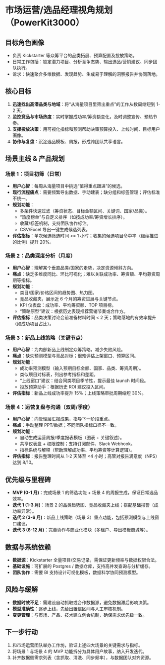 # 市场运营/选品经理视角规划（PowerKit3000）

## 目标角色画像
- 负责 Kickstarter 等众筹平台的品类拓展、预算配置及投放策略。
- 日常工作包括：锁定潜力项目、分析竞争态势、输出选品/营销建议、同步团队执行。
- 诉求：快速聚合多维数据、发现趋势、生成易于理解的洞察报告并协同落地。

## 核心目标
1. **迅速找出高潜品类与地域**：将“从海量项目里筛出重点”的工作从数周缩短到 1-2 天。
2. **监控竞品与市场热度**：实时掌握成功率/筹资额变化，及时调整宣传、预热节奏。
3. **支撑投放决策**：用可视化指标和预测帮助决策预算投入、上线时间、目标用户画像。
4. **协作与复盘**：沉淀选品模板、周报，形成跨团队共享语言。

## 场景主线 & 产品规划

### 场景 1：项目初筛（日常）
- **用户心智**：每周从海量项目中挑选“值得重点跟进”的候选。
- **现行流程痛点**：需要频繁导出数据、手动建表；缺分组和标签管理；评估标准不统一。
- **规划功能**：
  - 多条件快速过滤（筹资状态、目标金额区间、关键词、国家/品类）。
  - “热度榜单”与自定义排序（如按成功率/筹资增长排序）。
  - 收藏/标签机制，支持团队协作标注。
  - CSV/Excel 导出一键生成候选列表。
- **评估指标**：单次候选筛选时间 <= 1 小时；收集的候选项目命中率（继续推进的比例）提升 20%。

### 场景 2：品类深度分析（月度）
- **用户心智**：理解某个垂直品类/国家的走势，决定资源倾斜方向。
- **痛点**：缺乏多维度同比、环比可视化；难以关联成功率、筹资额、平均募资周期等指标。
- **规划功能**：
  - 类目/国家/价格区间的趋势图、热力图。
  - 竞品收藏夹，展示近 6 个月的筹资进展与关键节点。
  - KPI 仪表盘：成功率、平均筹资额、TOP 项目榜。
  - “策略原型”建议：根据历史表现推荐营销节奏或合作方。
- **评估指标**：品类决策讨论会前准备材料时间 < 2 天；策略落地的有效率提升（如成功项目占比）。

### 场景 3：新品上线策略（关键节点）
- **用户心智**：为内部新品上线制定众筹策略，减少失败风险。
- **痛点**：缺失预测模型与竞品对标；很难评估上架窗口、预算区间。
- **规划功能**：
  - 成功率预测模型（输入预期目标金额、国家、品类、筹资周期）。
  - 类似项目对标表，列出参考指标和差距。
  - “上线窗口”建议：结合同类项目季节性，提示最佳 launch 时间段。
  - 投放预算助手：根据历史 ROI 建议投入区间。
- **评估指标**：新品上线成功率提升 15%；上线策略审批周期缩短 30%。

### 场景 4：运营复盘与沟通（双周/季度）
- **用户心智**：向管理层汇报成果，指导下一阶段重点。
- **痛点**：手动整理 PPT/数据；不同团队指标口径不一致。
- **规划功能**：
  - 自动生成运营周报/季度报表模板（图表 + 关键叙述）。
  - 共享仪表盘 + 权限控制；支持订阅邮件、Slack Webhook。
  - 指标系统与解释（帮助理解成功率、平均筹资等计算逻辑）。
- **评估指标**：报告整理时间从 1-2 天降至 <4 小时；高管对报告满意度（NPS）达到 8/10。

## 优先级与里程碑
- **MVP (0-1 月)**：完成场景 1 的筛选功能 + 场景 4 的周报生成，保证日常选品效率。
- **迭代 1 (1-3 月)**：场景 2 的品类趋势图、竞品收藏夹上线；搭配基础报警（成功率异常）。
- **迭代 2 (3-6 月)**：新品上线策略（场景 3）重点功能，包括预测模型与上线窗口建议。
- **迭代 3 (6-12 月)**：完善协作与商业化模块（多租户、导出模板商城等）。

## 数据与系统依赖
- **数据源**：Kickstarter 全量项目/交易记录，需保证更新频率与数据权限合法。
- **基础设施**：可扩展的 Postgres / 数据仓库，支持高并发查询与分析缓存。
- **团队协作**：需要 BI 支持设计可视化模板，数据科学协同预测模型。

## 风险与缓解
- **数据时效不足**：需建设自动抓取或合作数据源，避免数据滞后影响决策。
- **模型准确性**：逐步上线，先给出置信区间与人工审核机制。
- **变更管理**：与市场、产品、技术建立例会机制，确保需求优先级一致。

## 下一步行动
1. 和市场运营团队举办工作坊，验证上述四大场景的关键需求与指标。
2. 将场景 1 与场景 4 的 MVP 功能拆分为具体用户故事，纳入开发迭代。
3. 补齐数据侧需求列表（含抓取、清洗、同步频率），与数据团队对齐资源。
